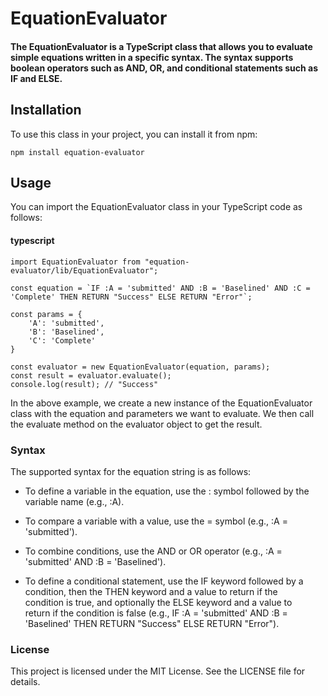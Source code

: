 # EquationEvaluator

#### The EquationEvaluator is a TypeScript class that allows you to evaluate simple equations written in a specific syntax. The syntax supports boolean operators such as AND, OR, and conditional statements such as IF and ELSE.

  

## Installation

To use this class in your project, you can install it from npm:

    npm install equation-evaluator

## Usage

You can import the EquationEvaluator class in your TypeScript code as follows:

  

#### typescript

    import EquationEvaluator from "equation-evaluator/lib/EquationEvaluator";
    
    const equation = `IF :A = 'submitted' AND :B = 'Baselined' AND :C = 'Complete' THEN RETURN "Success" ELSE RETURN "Error"`;
    
    const params = {
        'A': 'submitted',
        'B': 'Baselined',
        'C': 'Complete'
    }
    
    const evaluator = new EquationEvaluator(equation, params);
    const result = evaluator.evaluate();
    console.log(result); // "Success"

In the above example, we create a new instance of the EquationEvaluator class with the equation and parameters we want to evaluate. We then call the evaluate method on the evaluator object to get the result.

  

### Syntax

The supported syntax for the equation string is as follows:

 - To define a variable in the equation, use the : symbol followed by
   the variable name (e.g., :A).
  
 - To compare a variable with a value, use the = symbol (e.g., :A =   
   'submitted').
   
 - To combine conditions, use the AND or OR operator (e.g., :A =   
   'submitted' AND :B = 'Baselined').

 - To define a conditional statement, use the IF keyword followed by a  
   condition, then the THEN keyword and a value to return if the   
   condition is true, and optionally the ELSE keyword and a value to   
   return if the condition is false (e.g., IF :A = 'submitted' AND :B = 
   'Baselined' THEN RETURN "Success" ELSE RETURN "Error").

### License

This project is licensed under the MIT License. See the LICENSE file for details.
